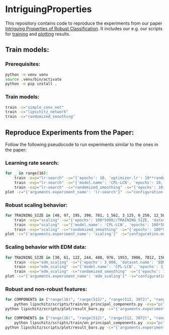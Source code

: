 # IntriguingProperties

This repository contains code to reproduce the experiments from our paper 
[Intriguing Properties of Robust Classification](https://arxiv.org/pdf/2412.04245).
It includes our e.g. our scripts for [training]() and [plotting]() results.

## Train models:

### Prerequisites:
```bash
python -m venv venv
source .venv/bin/activate
python -m pip install .
```

### Train models:
```bash
train -c="simple_conv_net"
train -c="lipschitz_network"
train -c="randomized_smoothing"
```

## Reproduce Experiments from the Paper:
Follow the following pseudocode to run experiments similar to the ones in the paper:

### Learning rate search:
```bash
for _ in range(16):
    train -exp="lr-search" -u="{'epochs': 10, 'optimizer.lr': 10**random.uniform(-3, 1)}"
    train -exp="lr-search" -u="{'model.name': 'CPL-LCN', 'epochs': 10, 'optimizer.lr': 10**random.uniform(-3, 1)}"
    train -exp="lr-search" -c="randomized_smoothing" -u="{'epochs': 10, 'optimizer.lr': 10**random.uniform(-3, 1)}" 
plot -c="{'arguments.experiment_name': 'lr-search'}" -s="configuration.model.name" -x="configuration.optimizer.lr" -xs=log
```

### Robust scaling behavior:
```bash
for TRAINING_SIZE in [48, 97, 195, 390, 781, 1_562, 3_125, 6_250, 12_500, 25_000, 50_000]:
    train -exp="scaling" -u="{'epochs': 100*5000//TRAINING_SIZE, 'dataset.training_size': TRAINING_SIZE, 'optimizer.lr': 0.1}"
    train -exp="scaling" -u="{'model.name': 'CPL-LCN', 'epochs': 100*5000//TRAINING_SIZE, 'dataset.training_size': TRAINING_SIZE, 'optimizer.lr': 1.}"
    train -exp="scaling" -c="randomized_smoothing" -u="{'epochs': 100*5000//TRAINING_SIZE, 'dataset.training_size': TRAINING_SIZE, 'optimizer.lr': 0.3}"
plot -c="{'arguments.experiment_name': 'scaling'}" -s="configuration.model.name" -x="configuration.dataset.training_size" -xs="log"
```

### Scaling behavior with EDM data:
```bash
for TRAINING_SIZE in [30, 61, 122, 244, 488, 976, 1953, 3906, 7812, 15625, 31250, 62500, 125000, 250000, 500000, 1000000]:
    train -exp="edm_scaling" -u="{'epochs': 3_000, 'dataset.name': 'EDMCIFAR10', 'dataset.training_size': TRAINING_SIZE, 'optimizer.lr': 0.1}"
    train -exp="edm_scaling" -u="{'model.name': 'CPL-LCN', 'epochs': 3_000, 'dataset.name': 'EDMCIFAR10', 'dataset.training_size': TRAINING_SIZE, 'optimizer.lr': 1.}"
    train -exp="edm_scaling" -c="randomized_smoothing" -u="{'epochs': 100, 'dataset.name': 'EDMCIFAR10', 'dataset.training_size': TRAINING_SIZE, 'optimizer.lr': 0.3}"
plot -c="{'arguments.experiment_name': 'edm_scaling'}" -s="configuration.model.name" -x="configuration.dataset.training_size" -xs="log"
```


### Robust and non-robust features:
```bash
for COMPONENTS in ["range(16)", "range(512)", "range(512, 3072)", "range(2048, 3072)", "list(range(16)) + list(range(512, 3072))"]:
    python lipschitz/scripts/train/on_principal_components.py -exp="pc" -c="simple_conv_net" -pc=COMPONENTS -u="{'epochs': 300}"
python lipschitz/scripts/plot/result_bars.py -c="{'arguments.experiment_name': 'pc'}" -s="configuration.model.name" -x="arguments.principal_components" -y="results.eval.Accuracy()"

for COMPONENTS in ["range(16)", "range(512)", "range(512, 3072)", "range(2048, 3072)", "list(range(16)) + list(range(512, 3072))"]:
    python lipschitz/scripts/train/on_principal_components.py -exp="pc" -pc=COMPONENTS -u="{'epochs': 3_000}"
python lipschitz/scripts/plot/result_bars.py -c="{'arguments.experiment_name': 'pc'}" -s="configuration.model.name" -x="arguments.principal_components"
```

